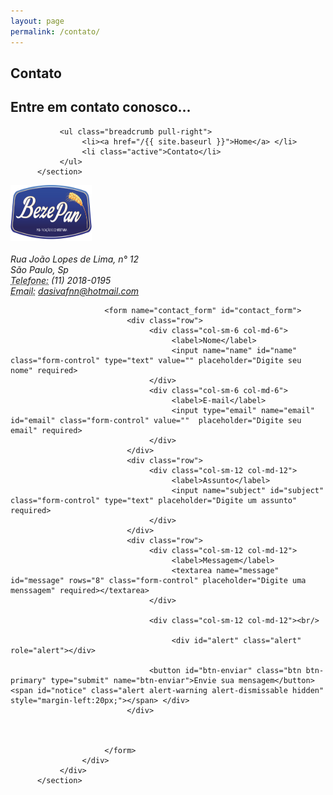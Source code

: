 ```yaml
---
layout: page
permalink: /contato/
---
```

<div class="main">
     <div class="container">
<section class="hgroup">
               <h1>Contato</h1>
               <h2>Entre em contato conosco...</h2>

               <ul class="breadcrumb pull-right">
                    <li><a href="/{{ site.baseurl }}">Home</a> </li>
                    <li class="active">Contato</li>
               </ul>
          </section>
<section>
               <div class="row">
                    <div class="office_address col-sm-4 col-md-4">
                         <div class="team_member">
                         	<img src="/assets/images/benzepan_logo.png" width="130" height="90" alt="logo">
                              <address>
                              <strong></strong><br>
                              Rua João Lopes de Lima, n° 12<br>
                              São Paulo, Sp<br>
                              <abbr title="Phone">Telefone:</abbr> (11) 2018-0195
                              </address>
                              <address>
                              <abbr title="Phone">Email:</abbr> <a href="mailto:dasivafnn@hotmail.com">dasivafnn@hotmail.com</a>
                              </address>
                         </div>
                    </div>
                    <div class="contact_form col-sm-8 col-md-8">


                         <form name="contact_form" id="contact_form">
                              <div class="row">
                                   <div class="col-sm-6 col-md-6">
                                        <label>Nome</label>
                                        <input name="name" id="name" class="form-control" type="text" value="" placeholder="Digite seu nome" required>
                                   </div>
                                   <div class="col-sm-6 col-md-6">
                                        <label>E-mail</label>
                                        <input type="email" name="email" id="email" class="form-control" value=""  placeholder="Digite seu email" required>
                                   </div>
                              </div>
                              <div class="row">
                                   <div class="col-sm-12 col-md-12">
                                        <label>Assunto</label>
                                        <input name="subject" id="subject" class="form-control" type="text" placeholder="Digite um assunto" required>
                                   </div>
                              </div>
                              <div class="row">
                                   <div class="col-sm-12 col-md-12">
                                        <label>Messagem</label>
                                        <textarea name="message" id="message" rows="8" class="form-control" placeholder="Digite uma menssagem" required></textarea>
                                   </div>

                                   <div class="col-sm-12 col-md-12"><br/>
                                        
                                        <div id="alert" class="alert" role="alert"></div>

                                   <button id="btn-enviar" class="btn btn-primary" type="submit" name="btn-enviar">Envie sua mensagem</button> <span id="notice" class="alert alert-warning alert-dismissable hidden" style="margin-left:20px;"></span> </div>
                              </div>
                              
                                  

                         </form>
                    </div>
               </div>
          </section>
    